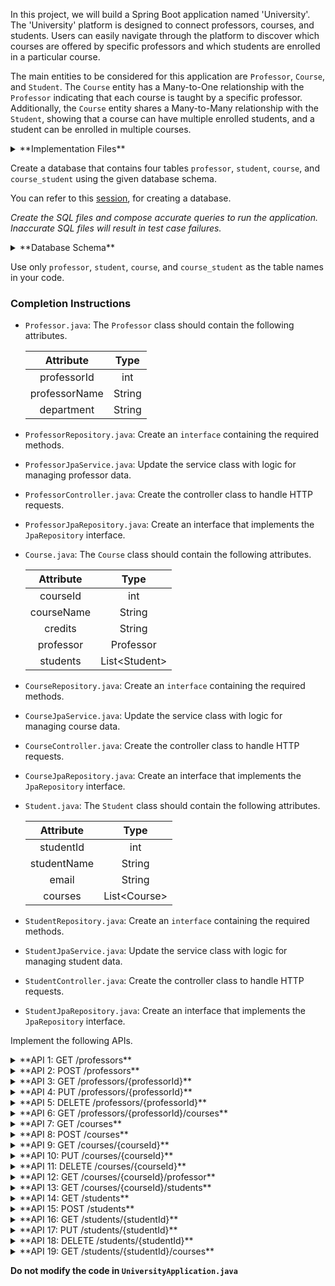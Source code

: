 In this project, we will build a Spring Boot application named 'University'. The 'University' platform is designed to connect professors, courses, and students. Users can easily navigate through the platform to discover which courses are offered by specific professors and which students are enrolled in a particular course.

The main entities to be considered for this application are `Professor`, `Course`, and `Student`. The `Course` entity has a Many-to-One relationship with the `Professor` indicating that each course is taught by a specific professor. Additionally, the `Course` entity shares a Many-to-Many relationship with the `Student`, showing that a course can have multiple enrolled students, and a student can be enrolled in multiple courses.

<details>
<summary>**Implementation Files**</summary>

Use these files to complete the implementation:

- `ProfessorController.java`
- `ProfessorRepository.java`
- `ProfessorJpaService.java`
- `ProfessorJpaRepository.java`
- `Professor.java`
- `CourseController.java`
- `CourseRepository.java`
- `CourseJpaService.java`
- `CourseJpaRepository.java`
- `Course.java`
- `StudentController.java`
- `StudentRepository.java`
- `StudentJpaService.java`
- `StudentJpaRepository.java`
- `Student.java`

</details>

Create a database that contains four tables `professor`, `student`, `course`, and `course_student` using the given database schema.

You can refer to this [session](https://learning.ccbp.in/course?c_id=e345dfa4-f5ce-406e-b19a-4ed720c54136&s_id=6a60610e-79c2-4e15-b675-45ddbd9bbe82&t_id=f880166e-2f51-4403-81a0-d2430694dae8), for creating a database.

_Create the SQL files and compose accurate queries to run the application. Inaccurate SQL files will result in test case failures._

<details>
<summary>**Database Schema**</summary>

#### Professor Table

|  Columns   |                 Type                  |
| :--------: | :-----------------------------------: |
|     id     | INTEGER (Primary Key, Auto Increment) |
|    name    |                 TEXT                  |
| department |                 TEXT                  |

#### Course Table

|   Columns   |                 Type                  |
| :---------: | :-----------------------------------: |
|     id      | INTEGER (Primary Key, Auto Increment) |
|    name     |                 TEXT                  |
|   credits   |                INTEGER                |
| professorId |         INTEGER (Foreign Key)         |

#### Student Table

| Columns |                 Type                  |
| :-----: | :-----------------------------------: |
|   id    | INTEGER (Primary Key, Auto Increment) |
|  name   |                 TEXT                  |
|  email  |                 TEXT                  |

#### Junction Table

|  Columns  |                Type                |
| :-------: | :--------------------------------: |
| studentId | INTEGER (Primary Key, Foreign Key) |
| courseId  | INTEGER (Primary Key, Foreign Key) |

You can use the given sample data to populate the tables.

<details>
<summary>**Sample Data**</summary>

#### Professor Data

|  id   |     name     |    department    |
| :---: | :----------: | :--------------: |
|   1   |  John Smith  | Computer Science |
|   2   | Mary Johnson |     Physics      |
|   3   |  David Lee   |   Mathematics    |

#### Course Data

|  id   |            name             | credits | professorId |
| :---: | :-------------------------: | :-----: | :---------: |
|   1   | Introduction to Programming |    3    |      1      |
|   2   |      Quantum Mechanics      |    4    |      2      |
|   3   |          Calculus           |    4    |      3      |

#### Student Data

|  id   |     name      |       email       |
| :---: | :-----------: | :---------------: |
|   1   | Alice Johnson | alice@example.com |
|   2   |   Bob Davis   |  bob@example.com  |
|   3   |  Eva Wilson   |  eva@example.com  |

#### Junction Table

| courseId | studentId |
| :------: | :-------: |
|    1     |     1     |
|    1     |     2     |
|    2     |     2     |
|    2     |     3     |
|    3     |     1     |
|    3     |     3     |

</details>

</details>

<MultiLineNote>

Use only `professor`, `student`, `course`, and `course_student` as the table names in your code.

</MultiLineNote>

### Completion Instructions

- `Professor.java`: The `Professor` class should contain the following attributes.

    |   Attribute   |  Type  |
    | :-----------: | :----: |
    |  professorId  |  int   |
    | professorName | String |
    |  department   | String |

- `ProfessorRepository.java`: Create an `interface` containing the required methods.
- `ProfessorJpaService.java`: Update the service class with logic for managing professor data.
- `ProfessorController.java`: Create the controller class to handle HTTP requests.
- `ProfessorJpaRepository.java`: Create an interface that implements the `JpaRepository` interface.

- `Course.java`: The `Course` class should contain the following attributes.

    | Attribute  |      Type      |
    | :--------: | :------------: |
    |  courseId  |      int       |
    | courseName |     String     |
    |  credits   |     String     |
    | professor  |   Professor    |
    |  students  | List\<Student> |

- `CourseRepository.java`: Create an `interface` containing the required methods.
- `CourseJpaService.java`: Update the service class with logic for managing course data.
- `CourseController.java`: Create the controller class to handle HTTP requests.
- `CourseJpaRepository.java`: Create an interface that implements the `JpaRepository` interface.

- `Student.java`: The `Student` class should contain the following attributes.

    |  Attribute  |     Type      |
    | :---------: | :-----------: |
    |  studentId  |      int      |
    | studentName |    String     |
    |    email    |    String     |
    |   courses   | List\<Course> |

- `StudentRepository.java`: Create an `interface` containing the required methods.
- `StudentJpaService.java`: Update the service class with logic for managing student data.
- `StudentController.java`: Create the controller class to handle HTTP requests.
- `StudentJpaRepository.java`: Create an interface that implements the `JpaRepository` interface.

Implement the following APIs.

<details>
<summary>**API 1: GET /professors**</summary>

#### Path: `/professors`

#### Method: `GET`

#### Description:

Returns a list of all professors in the `professor` table.

#### Response

```json
[
    {
        "professorId": 1,
        "professorName": "John Smith",
        "department": "Computer Science"
    },
    ...
]
```

</details>

<details>
<summary>**API 2: POST /professors**</summary>

#### Path: `/professors`

#### Method: `POST`

#### Description:

Creates a new professor in the `professor` table. The `professorId` is auto-incremented.

#### Request

```json
{
    "professorName": "Mark Willam",
    "department": "Mathematics"
}
```

#### Response

```json
{
    "professorId": 4,
    "professorName": "Mark Willam",
    "department": "Mathematics"
}
```

</details>

<details>
<summary>**API 3: GET /professors/{professorId}**</summary>

#### Path: `/professors/{professorId}`

#### Method: `GET`

#### Description:

Returns a professor based on the `professorId`. If the given `professorId` is not found in the `professor` table, raise `ResponseStatusException` with `HttpStatus.NOT_FOUND`.


#### Success Response

```json
{
    "professorId": 1,
    "professorName": "John Smith",
    "department": "Computer Science"
}
```

</details>

<details>
<summary>**API 4: PUT /professors/{professorId}**</summary>

#### Path: `/professors/{professorId}`

#### Method: `PUT`

#### Description:

Updates the details of a professor based on the `professorId` and returns the updated professor details. If the given `professorId` is not found in the `professor` table, raise `ResponseStatusException` with `HttpStatus.NOT_FOUND`.

#### Request

```json
{
    "professorName": "Mark Williams"
}
```

#### Success Response

```json
{
    "professorId": 4,
    "professorName": "Mark Williams",
    "department": "Mathematics"
}
```

</details>

<details>
<summary>**API 5: DELETE /professors/{professorId}**</summary>

#### Path: `/professors/{professorId}`

#### Method: `DELETE`

#### Description:

Deletes a professor from the `professor` table based on the `professorId` and returns the status code `204`(raise `ResponseStatusException` with `HttpStatus.NO_CONTENT`). Also, remove the association between the professor and the courses by replacing the `professorId` in the `course` table with `null`.

If the given `professorId` is not found in the `professor` table, raise `ResponseStatusException` with `HttpStatus.NOT_FOUND`.

#### Sample Course object when its corresponding professor is deleted

```json
{
    "courseId": 1,
    "courseName": "Introduction to Programming",
    "credits": 3,
    "professor": null
}
```

</details>

<details>
<summary>**API 6: GET /professors/{professorId}/courses**</summary>

#### Path: `/professors/{professorId}/courses`

#### Method: `GET`

#### Description:

Returns the courses of a professor based on the `professorId`. If the given `professorId` is not found in the `professor` table, raise `ResponseStatusException` with `HttpStatus.NOT_FOUND`.

#### Success Response

```json
[
    {
        "courseId": 1,
        "courseName": "Introduction to Programming",
        "credits": 3,
        "professor": {
            "professorId": 1,
            "professorName": "John Smith",
            "department": "Computer Science"
        },
        "students": [
            {
                "studentId": 1,
                "studentName": "Alice Johnson",
                "email": "alice@example.com"
            },
            {
                "studentId": 2,
                "studentName": "Bob Davis",
                "email": "bob@example.com"
            }
        ]
    }
]
```

</details>

<details>
<summary>**API 7: GET /courses**</summary>

#### Path: `/courses`

#### Method: `GET`

#### Description:

Returns a list of all courses in the `course` table.

#### Response

```json
[
    {
        "courseId": 1,
        "courseName": "Introduction to Programming",
        "credits": 3,
        "professor": {
            "professorId": 1,
            "professorName": "John Smith",
            "department": "Computer Science"
        },
        "students": [
            {
                "studentId": 1,
                "studentName": "Alice Johnson",
                "email": "alice@example.com"
            },
            {
                "studentId": 2,
                "studentName": "Bob Davis",
                "email": "bob@example.com"
            }
        ]
    },
    ...
]
```

</details>

<details>
<summary>**API 8: POST /courses**</summary>

#### Path: `/courses`

#### Method: `POST`

#### Description:

Creates a new course in the `course` table. Also, create an association between the course and students in the `course_student` table based on the `studentId`s provided in the `students` field and an association between the course and the professor based on the `professorId` of the `professor` field. The `courseId` is auto-incremented.

#### Request

```json
{
    "courseName": "Statistics",
    "credits": 5,
    "professor": {
        "professorId": 3
    },
    "students": [
        {
            "studentId": 2
        },
        {
            "studentId": 3
        }
    ]
}
```

#### Response

```json
{
    "courseId": 4,
    "courseName": "Statistics",
    "credits": 5,
    "professor": {
        "professorId": 3,
        "professorName": "David Lee",
        "department": "Mathematics"
    },
    "students": [
        {
            "studentId": 2,
            "studentName": "Bob Davis",
            "email": "bob@example.com"
        },
        {
            "studentId": 3,
            "studentName": "Eva Wilson",
            "email": "eva@example.com"
        }
    ]
}
```

</details>

<details>
<summary>**API 9: GET /courses/{courseId}**</summary>

#### Path: `/courses/{courseId}`

#### Method: `GET`

#### Description:

Returns a course based on the `courseId`. If the given `courseId` is not found in the `course` table, raise `ResponseStatusException` with `HttpStatus.NOT_FOUND`.

#### Success Response

```json
{
    "courseId": 1,
    "courseName": "Introduction to Programming",
    "credits": 3,
    "professor": {
        "professorId": 1,
        "professorName": "John Smith",
        "department": "Computer Science"
    },
    "students": [
        {
            "studentId": 1,
            "studentName": "Alice Johnson",
            "email": "alice@example.com"
        },
        {
            "studentId": 2,
            "studentName": "Bob Davis",
            "email": "bob@example.com"
        }
    ]
}
```

</details>

<details>
<summary>**API 10: PUT /courses/{courseId}**</summary>

#### Path: `/courses/{courseId}`

#### Method: `PUT`

#### Description:

Updates the details of a course based on the `courseId` and returns the updated course details. Also update the associations between the course and students, if the `students` field is provided and the association between the course and the professor based on the `professorId`, if the `professor` field is provided. If the given `courseId` is not found in the `course` table, raise `ResponseStatusException` with `HttpStatus.NOT_FOUND`.

#### Request

```json
{
    "credits": 4,
    "professor": {
        "professorId": 4
    },
    "students": [
        {
            "studentId": 1
        },
        {
            "studentId": 3
        }
    ]
}
```

#### Success Response

```json
{
    "courseId": 4,
    "courseName": "Statistics",
    "credits": 4,
    "professor": {
        "professorId": 4,
        "professorName": "Mark Williams",
        "department": "Mathematics"
    },
    "students": [
        {
            "studentId": 1,
            "studentName": "Alice Johnson",
            "email": "alice@example.com"
        },
        {
            "studentId": 3,
            "studentName": "Eva Wilson",
            "email": "eva@example.com"
        }
    ]
}
```

</details>

<details>
<summary>**API 11: DELETE /courses/{courseId}**</summary>

#### Path: `/courses/{courseId}`

#### Method: `DELETE`

#### Description:

Deletes a course from the `course` table and its associations from the `course_student` table based on the `courseId` and returns the status code `204`(raise `ResponseStatusException` with `HttpStatus.NO_CONTENT`). If the given `courseId` is not found in the `course` table, raise `ResponseStatusException` with `HttpStatus.NOT_FOUND`.

</details>

<details>
<summary>**API 12: GET /courses/{courseId}/professor**</summary>

#### Path: `/courses/{courseId}/professor`

#### Method: `GET`

#### Description:

Returns a professor of the course based on the `courseId`. If the given `courseId` is not found in the `course` table, raise `ResponseStatusException` with `HttpStatus.NOT_FOUND`.

#### Success Response

```json
{
    "professorId": 1,
    "professorName": "John Smith",
    "department": "Computer Science"
}
```

</details>

<details>
<summary>**API 13: GET /courses/{courseId}/students**</summary>

#### Path: `/courses/{courseId}/students`

#### Method: `GET`

#### Description:

Returns all students associated with the course based on the `courseId`. If the given `courseId` is not found in the `course` table, raise `ResponseStatusException` with `HttpStatus.NOT_FOUND`.

#### Success Response

```json
[
    {
        "studentId": 1,
        "studentName": "Alice Johnson",
        "email": "alice@example.com",
        "courses": [
            {
                "courseId": 1,
                "courseName": "Introduction to Programming",
                "credits": 3,
                "professor": {
                    "professorId": 1,
                    "professorName": "John Smith",
                    "department": "Computer Science"
                }
            },
            {
                "courseId": 3,
                "courseName": "Calculus",
                "credits": 4,
                "professor": {
                    "professorId": 3,
                    "professorName": "David Lee",
                    "department": "Mathematics"
                }
            },
            {
                "courseId": 4,
                "courseName": "Statistics",
                "credits": 4,
                "professor": {
                    "professorId": 4,
                    "professorName": "Mark Williams",
                    "department": "Mathematics"
                }
            }
        ]
    },
    {
        "studentId": 2,
        "studentName": "Bob Davis",
        "email": "bob@example.com",
        "courses": [
            {
                "courseId": 1,
                "courseName": "Introduction to Programming",
                "credits": 3,
                "professor": {
                    "professorId": 1,
                    "professorName": "John Smith",
                    "department": "Computer Science"
                }
            },
            {
                "courseId": 2,
                "courseName": "Quantum Mechanics",
                "credits": 4,
                "professor": {
                    "professorId": 2,
                    "professorName": "Mary Johnson",
                    "department": "Physics"
                }
            }
        ]
    }
]
```

</details>

<details>
<summary>**API 14: GET /students**</summary>

#### Path: `/students`

#### Method: `GET`

#### Description:

Returns a list of all students in the `student` table.

#### Response

```json
[
    {
        "studentId": 1,
        "studentName": "Alice Johnson",
        "email": "alice@example.com",
        "courses": [
            {
                "courseId": 1,
                "courseName": "Introduction to Programming",
                "credits": 3,
                "professor": {
                    "professorId": 1,
                    "professorName": "John Smith",
                    "department": "Computer Science"
                }
            },
            {
                "courseId": 3,
                "courseName": "Calculus",
                "credits": 4,
                "professor": {
                    "professorId": 3,
                    "professorName": "David Lee",
                    "department": "Mathematics"
                }
            },
            {
                "courseId": 4,
                "courseName": "Statistics",
                "credits": 4,
                "professor": {
                    "professorId": 4,
                    "professorName": "Mark Williams",
                    "department": "Mathematics"
                }
            }
        ]
    },
    ...
]
```

</details>

<details>
<summary>**API 15: POST /students**</summary>

#### Path: `/students`

#### Method: `POST`

#### Description:

Creates a new student in the `student` table, if all the `courseId`s in the `courses` field exist in the `course` table. Also, create an association between the student and courses in the `course_student` table. The `studentId` is auto-incremented. If any given `courseId` is not found in the `course` table, raise `ResponseStatusException` with `HttpStatus.BAD_REQUEST`.

#### Request

```json
{
    "studentName": "Harley Hoies",
    "email": "harley@example.com",
    "courses": [
        {
            "courseId": 2
        },
        {
            "courseId": 4
        }
    ]
}
```

#### Success Response

```json
{
    "studentId": 4,
    "studentName": "Harley Hoies",
    "email": "harley@example.com",
    "courses": [
        {
            "courseId": 2,
            "courseName": "Quantum Mechanics",
            "credits": 4,
            "professor": {
                "professorId": 2,
                "professorName": "Mary Johnson",
                "department": "Physics"
            }
        },
        {
            "courseId": 4,
            "courseName": "Statistics",
            "credits": 4,
            "professor": {
                "professorId": 4,
                "professorName": "Mark Williams",
                "department": "Mathematics"
            }
        }
    ]
}
```

</details>

<details>
<summary>**API 16: GET /students/{studentId}**</summary>

#### Path: `/students/{studentId}`

#### Method: `GET`

#### Description:

Returns a student based on the `studentId`. If the given `studentId` is not found in the `student` table, raise `ResponseStatusException` with `HttpStatus.NOT_FOUND`.


#### Success Response

```json
{
    "studentId": 1,
    "studentName": "Alice Johnson",
    "email": "alice@example.com",
    "courses": [
        {
            "courseId": 1,
            "courseName": "Introduction to Programming",
            "credits": 3,
            "professor": {
                "professorId": 1,
                "professorName": "John Smith",
                "department": "Computer Science"
            }
        },
        {
            "courseId": 3,
            "courseName": "Calculus",
            "credits": 4,
            "professor": {
                "professorId": 3,
                "professorName": "David Lee",
                "department": "Mathematics"
            }
        },
        {
            "courseId": 4,
            "courseName": "Statistics",
            "credits": 4,
            "professor": {
                "professorId": 4,
                "professorName": "Mark Williams",
                "department": "Mathematics"
            }
        }
    ]
}
```

</details>

<details>
<summary>**API 17: PUT /students/{studentId}**</summary>

#### Path: `/students/{studentId}`

#### Method: `PUT`

#### Description:

Updates the details of a student based on the `studentId` and returns the updated student details. Also update the associations between the student and courses, if the `courses` field is provided. If the given `studentId` is not found in the `student` table, raise `ResponseStatusException` with `HttpStatus.NOT_FOUND`. If any given `courseId` is not found in the `course` table, raise `ResponseStatusException` with `HttpStatus.BAD_REQUEST`.

#### Request

```json
{
    "studentName": "Harley Homes",
    "courses": [
        {
            "courseId": 3
        },
        {
            "courseId": 4
        }
    ]
}
```

#### Success Response

```json
{
    "studentId": 4,
    "studentName": "Harley Homes",
    "email": "harley@example.com",
    "courses": [
        {
            "courseId": 3,
            "courseName": "Calculus",
            "credits": 4,
            "professor": {
                "professorId": 3,
                "professorName": "David Lee",
                "department": "Mathematics"
            }
        },
        {
            "courseId": 4,
            "courseName": "Statistics",
            "credits": 4,
            "professor": {
                "professorId": 4,
                "professorName": "Mark Williams",
                "department": "Mathematics"
            }
        }
    ]
}
```

</details>

<details>
<summary>**API 18: DELETE /students/{studentId}**</summary>

#### Path: `/students/{studentId}`

#### Method: `DELETE`

#### Description:

Deletes a student from the `student` table and its associations from the `course_student` table based on the `studentId` and returns the status code `204`(raise `ResponseStatusException` with `HttpStatus.NO_CONTENT`). If the given `studentId` is not found in the `student` table, raise `ResponseStatusException` with `HttpStatus.NOT_FOUND`.

</details>

<details>
<summary>**API 19: GET /students/{studentId}/courses**</summary>

#### Path: `/students/{studentId}/courses`

#### Method: `GET`

#### Description:

Returns all courses associated with the student based on the `studentId`. If the given `studentId` is not found in the `student` table, raise `ResponseStatusException` with `HttpStatus.NOT_FOUND`.

#### Success Response

```json
[
    {
        "courseId": 1,
        "courseName": "Introduction to Programming",
        "credits": 3,
        "professor": {
            "professorId": 1,
            "professorName": "John Smith",
            "department": "Computer Science"
        },
        "students": [
            {
                "studentId": 1,
                "studentName": "Alice Johnson",
                "email": "alice@example.com"
            },
            {
                "studentId": 2,
                "studentName": "Bob Davis",
                "email": "bob@example.com"
            }
        ]
    },
    {
        "courseId": 4,
        "courseName": "Statistics",
        "credits": 4,
        "professor": {
            "professorId": 4,
            "professorName": "Mark Williams",
            "department": "Mathematics"
        },
        "students": [
            {
                "studentId": 1,
                "studentName": "Alice Johnson",
                "email": "alice@example.com"
            },
            {
                "studentId": 3,
                "studentName": "Eva Wilson",
                "email": "eva@example.com"
            },
            {
                "studentId": 4,
                "studentName": "Harley Homes",
                "email": "harley@example.com"
            }
        ]
    },
    {
        "courseId": 3,
        "courseName": "Calculus",
        "credits": 4,
        "professor": {
            "professorId": 3,
            "professorName": "David Lee",
            "department": "Mathematics"
        },
        "students": [
            {
                "studentId": 1,
                "studentName": "Alice Johnson",
                "email": "alice@example.com"
            },
            {
                "studentId": 3,
                "studentName": "Eva Wilson",
                "email": "eva@example.com"
            },
            {
                "studentId": 4,
                "studentName": "Harley Homes",
                "email": "harley@example.com"
            }
        ]
    }
]
```

</details>

**Do not modify the code in `UniversityApplication.java`**